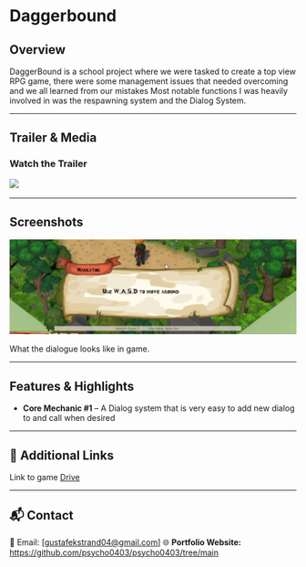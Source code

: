 # Daggerbound

## Overview  
DaggerBound is a school project where we were tasked to create a top view RPG game, there were some management issues that needed overcoming and we all learned from our mistakes
Most notable functions I was heavily involved in was the respawning system and the Dialog System. 

---

## Trailer & Media  
### Watch the Trailer  
<a href="https://www.youtube.com/watch?v=j9DEZIbw0ys">
  <img src="https://img.youtube.com/vi/j9DEZIbw0ys/maxresdefault.jpg" width="500">
</a>

---

## Screenshots  
<p align="left">
  <img src="https://github.com/psycho0403/Daggerbound/blob/main/DialogInGame.png" width="600">
  
  What the dialogue looks like in game. 
</p>

---

## Features & Highlights  
- **Core Mechanic #1** – A Dialog system that is very easy to add new dialog to and call when desired

---

## 🔗 Additional Links  
Link to game [Drive](https://changemakereducation-my.sharepoint.com/:f:/g/personal/korben_lyall-wilson_edu_futuregames_se/EhS5oDm6wwNHrAlhk_sSeVYBwtZ1OH-g63AX6p0Omjuz9g?e=12wjzz) 

---

## 📬 Contact  
📧 Email: [gustafekstrand04@gmail.com] 
🌐 **Portfolio Website:** https://github.com/psycho0403/psycho0403/tree/main 
